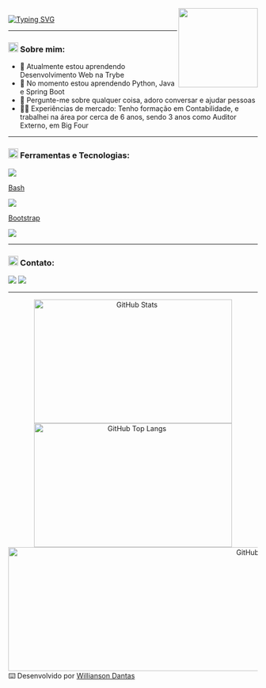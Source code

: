 <!--- Olá, esse é meu readme, fique à vontade para utilizá-lo como quiser! -->

<img align="right" height="160" src="https://media4.giphy.com/media/qgQUggAC3Pfv687qPC/giphy.gif" />

[![Typing SVG](https://readme-typing-svg.demolab.com?font=Fira+Code&size=30&duration=1000&pause=300&color=9583EB&center=true&multiline=true&width=600&height=150&lines=Ol%C3%A1+%F0%9F%91%8B!+;Sou+Willianson+Dantas;Desenvolvedor+Full+Stack;Bem+vindo+ao+meu+perfil+GitHub)](https://git.io/typing-svg)

-----

### <img height="20" src="https://raw.githubusercontent.com/innng/innng/master/assets/soulgem-sayaka.gif"/> Sobre mim:

- 🔭 Atualmente estou aprendendo Desenvolvimento Web na Trybe
- 🌱 No momento estou aprendendo Python, Java e Spring Boot
- 💬 Pergunte-me sobre qualquer coisa, adoro conversar e ajudar pessoas
- :man_health_worker: Experiências de mercado: Tenho formação em Contabilidade, e trabalhei na área por cerca de 6 anos, sendo 3 anos como Auditor Externo, em Big Four

-----
  
### <img height="20" src="https://raw.githubusercontent.com/innng/innng/master/assets/soulgem-sayaka.gif"/> Ferramentas e Tecnologias:

 <p align="center">
   <a href="https://skillicons.dev">
     <div justify="center"> 
        <img src="https://skillicons.dev/icons?i=bash" />
        <p> Bash </p>
        <img src="https://skillicons.dev/icons?i=bootstrap" />
        <p> Bootstrap </p>
     </div>
     <img src="https://skillicons.dev/icons?i=bash,bootstrap,css,docker,express,git,github,heroku,html,js,jest,linux,mongodb,mysql,nodejs,py,react,redux,styledcomponents,sequelize,tailwind,ts,vscode," />
   </a>
 </p>

-----

### <img height="20" src="https://raw.githubusercontent.com/innng/innng/master/assets/soulgem-sayaka.gif"/> Contato:

<div>
<a href = "mailto:williansondantas@gmail.com"><img src="https://img.shields.io/badge/Gmail-D14836?style=for-the-badge&logo=gmail&logoColor=white" target="_blank"></a>
<a href="https://www.linkedin.com/in/willianson-dantas/" target="_blank"><img src="https://img.shields.io/badge/-LinkedIn-%230077B5?style=for-the-badge&logo=linkedin&logoColor=white" target="_blank"></a>   
</div>

-----

<div align="center">
  <img alt="GitHub Stats" height="250" width="400px" src="http://github-profile-summary-cards.vercel.app/api/cards/stats?username=WilliansonDantas&theme=github_dark"/>
  <img alt="GitHub Top Langs" height="250" width="400px" src="http://github-profile-summary-cards.vercel.app/api/cards/repos-per-language?username=WilliansonDantas&theme=github_dark"/>
</div>
<div align="center">
<img align="right" alt="GitHub Details" height="250" width="1000" src="http://github-profile-summary-cards.vercel.app/api/cards/profile-details?username=WilliansonDantas&theme=github_dark"/>
</div>

-----
-----
-----

⌨️ Desenvolvido por [Willianson Dantas](https://www.linkedin.com/in/willianson-dantas/)

